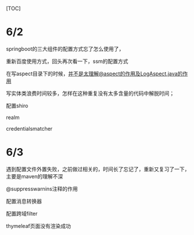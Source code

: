 [TOC]

# 6/2

springboot的三大组件的配置方式忘了怎么使用了，

重新百度使用方式，回头再次看一下，ssm的配置方式



在写aspect目录下的时候，并不是太理解@aspect的作用及LogAspect.java的作用



写实体类浪费时间较多，怎样在这种重复没有太多含量的代码中解脱时间；



配置shiro  

realm

credentialsmatcher



# 6/3

遇到配置文件外置失败，之前做过相关的，时间长了忘记了，重新又复习了一下，主要是maven的理解不深



@suppresswarnins注释的作用 

配置消息转换器

配置跨域filter

thymeleaf页面没有渲染成功

